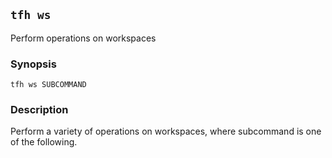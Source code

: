 ## `tfh ws`

Perform operations on workspaces

### Synopsis

    tfh ws SUBCOMMAND

### Description

Perform a variety of operations on workspaces, where subcommand is one of the following.

